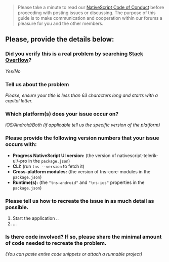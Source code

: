 <!--
PLEASE HELP US PROCESS GITHUB ISSUES FASTER BY PROVIDING THE FOLLOWING INFORMATION.

If the below information is not provided we may not be able to respond and/or assist you in time and your report maybe closed without investigation.
-->

> Please take a minute to read our [NativeScript Code of Conduct](https://github.com/NativeScript/codeofconduct) before proceeding with posting issues or discussing. The purpose of this guide is to make communication and cooperation within our forums a pleasure for you and the other members.

## Please, provide the details below:

### Did you verify this is a real problem by searching [Stack Overflow](http://stackoverflow.com/questions/tagged/nativescript)?
_Yes/No_

### Tell us about the problem
_Please, ensure your title is less than 63 characters long and starts with a capital
letter._

### Which platform(s) does your issue occur on?
_iOS/Android/Both (if applicable tell us the specific version of the platform)_

### Please provide the following version numbers that your issue occurs with:
- **Progress NativeScript UI version:** (the version of nativescript-telerik-ui/-pro in the `package.json`)
- **CLI:** (run `tns --version` to fetch it)
- **Cross-platform modules:** (the version of tns-core-modules in the `package.json`)
- **Runtime(s):** (the `"tns-android"` and `"tns-ios"` properties in the `package.json`)

### Please tell us how to recreate the issue in as much detail as possible.
1. Start the application ..
2. ...

### Is there code involved? If so, please share the minimal amount of code needed to recreate the problem.
_(You can paste entire code snippets or attach a runnable project)_
